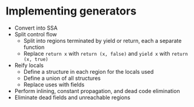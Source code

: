 # Implementing generators

- Convert into SSA
- Split control flow
  - Split into regions terminated by yield or return, each a separate function
  - Replace `return x` with `return (x, false)`
    and `yield x` with `return (x, true)`
- Reify locals
  - Define a structure in each region for the locals used
  - Define a union of all structures
  - Replace uses with fields
- Perform inlining, constant propagation, and dead code elimination
- Eliminate dead fields and unreachable regions
